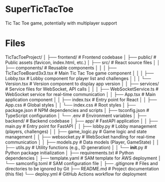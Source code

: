 # SuperTicTacToe
Tic Tac Toe game, potentially with multiplayer support

# Files
TicTacToeProject/
│
├── frontend/                # Frontend codebase
│   ├── public/              # Public assets (favicon, index.html, etc.)
│   ├── src/                 # React source files
│   │   ├── components/      # Reusable components
│   │   │   ├── TicTacToeBoard3x3.tsx  # Main Tic Tac Toe game component
│   │   │   ├── Lobby.tsx               # Lobby component for player list and challenges
│   │   │   └── Version.tsx             # Version component to display app version
│   │   ├── services/        # Service files for WebSocket, API calls
│   │   │   ├── WebSocketService.ts     # WebSocket service for real-time communication
│   │   ├── App.tsx          # Main application component
│   │   ├── index.tsx        # Entry point for React
│   │   ├── App.css          # Global styles
│   │   └── index.css        # Root styles
│   ├── package.json         # NPM dependencies and scripts
│   ├── tsconfig.json        # TypeScript configuration
│   └── .env                 # Environment variables
│
├── backend/                 # Backend codebase
│   ├── app/                 # FastAPI application
│   │   ├── main.py          # Entry point for FastAPI
│   │   ├── lobby.py         # Lobby management (players, challenges)
│   │   ├── game_logic.py    # Game logic and state management
│   │   ├── websocket.py     # WebSocket handling for real-time communication
│   │   ├── models.py        # Data models (Player, GameState)
│   │   ├── utils.py         # Utility functions (e.g., ID generation)
│   │   └── __init__.py      # Python package initialization
│   ├── requirements.txt     # Python dependencies
│   ├── template.yaml        # SAM template for AWS deployment
│   └── samconfig.toml       # SAM configuration file
│
├── .gitignore               # Files and directories to be ignored by Git
├── README.md                # Project documentation (this file)
└── deploy.yml               # GitHub Actions workflow for deployment

